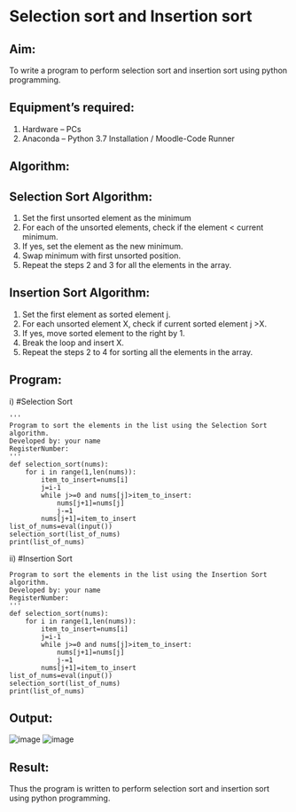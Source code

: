 # Selection sort and Insertion sort
## Aim:
To write a program to perform selection sort and insertion sort using python programming.
## Equipment’s required:
1.	Hardware – PCs
2.	Anaconda – Python 3.7 Installation / Moodle-Code Runner
## Algorithm:

## Selection Sort Algorithm:
1.	Set the first unsorted element as the minimum
2.	For each of the unsorted elements, check if the element < current minimum.
3.	If yes, set the element as the new minimum.
4.	Swap minimum with first unsorted position.
5.	Repeat the steps 2 and 3 for all the elements in the array.
## Insertion Sort Algorithm:
1.	Set the first element as sorted element j.
2.	For each unsorted element X, check if current sorted element j >X.
3.	If yes, move sorted element to the right by 1.
4.	Break the loop and insert X.
5.	Repeat the steps 2 to 4 for sorting all the elements in the array.
## Program:
i)	#Selection Sort
~~~
''' 
Program to sort the elements in the list using the Selection Sort algorithm.
Developed by: your name
RegisterNumber: 
'''
def selection_sort(nums):
    for i in range(1,len(nums)):
        item_to_insert=nums[i]
        j=i-1
        while j>=0 and nums[j]>item_to_insert:
            nums[j+1]=nums[j]
            j-=1
        nums[j+1]=item_to_insert
list_of_nums=eval(input())
selection_sort(list_of_nums)
print(list_of_nums)
~~~
ii)	#Insertion Sort
~~~''' 
Program to sort the elements in the list using the Insertion Sort algorithm.
Developed by: your name
RegisterNumber: 
'''
def selection_sort(nums):
    for i in range(1,len(nums)):
        item_to_insert=nums[i]
        j=i-1
        while j>=0 and nums[j]>item_to_insert:
            nums[j+1]=nums[j]
            j-=1
        nums[j+1]=item_to_insert
list_of_nums=eval(input())
selection_sort(list_of_nums)
print(list_of_nums)
~~~

## Output:
![image](https://github.com/RakshithaK11/Sorting-Algorithm/assets/139336455/8b18c9ee-9c11-4fbd-b62a-86d6c6bf1a4b)
![image](https://github.com/RakshithaK11/Sorting-Algorithm/assets/139336455/493b9189-7e74-4648-8e54-8857d1277b81)

## Result:
Thus the program is written to perform selection sort and insertion sort using python programming.
